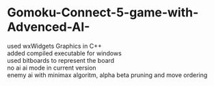 # Gomoku-Connect-5-game-with-Advenced-AI-
used wxWidgets Graphics in C++  
added compiled executable for windows   
used bitboards to represent the board  
no ai ai mode in current version   
enemy ai with minimax algoritm, alpha beta pruning and move ordering  
